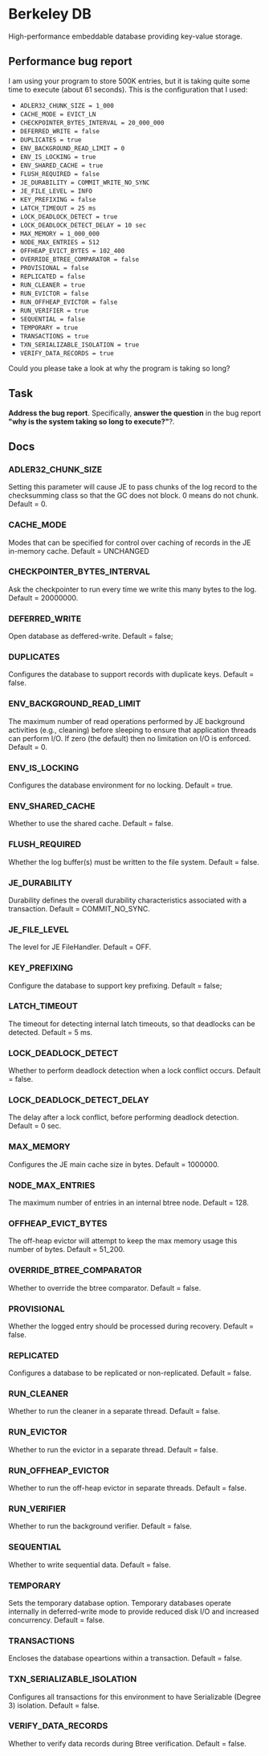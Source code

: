 # Berkeley DB

High-performance embeddable database providing key-value storage.

## Performance bug report

I am using your program to store 500K entries, but it is taking quite some time to execute (about 61 seconds). This is
the configuration that I used:

* `ADLER32_CHUNK_SIZE = 1_000`
* `CACHE_MODE = EVICT_LN`
* `CHECKPOINTER_BYTES_INTERVAL = 20_000_000`
* `DEFERRED_WRITE = false`
* `DUPLICATES = true`
* `ENV_BACKGROUND_READ_LIMIT = 0`
* `ENV_IS_LOCKING = true`
* `ENV_SHARED_CACHE = true`
* `FLUSH_REQUIRED = false`
* `JE_DURABILITY = COMMIT_WRITE_NO_SYNC`
* `JE_FILE_LEVEL = INFO`
* `KEY_PREFIXING = false`
* `LATCH_TIMEOUT = 25 ms`
* `LOCK_DEADLOCK_DETECT = true`
* `LOCK_DEADLOCK_DETECT_DELAY = 10 sec`
* `MAX_MEMORY = 1_000_000`
* `NODE_MAX_ENTRIES = 512`
* `OFFHEAP_EVICT_BYTES = 102_400`
* `OVERRIDE_BTREE_COMPARATOR = false`
* `PROVISIONAL = false`
* `REPLICATED = false`
* `RUN_CLEANER = true`
* `RUN_EVICTOR = false`
* `RUN_OFFHEAP_EVICTOR = false`
* `RUN_VERIFIER = true`
* `SEQUENTIAL = false`
* `TEMPORARY = true`
* `TRANSACTIONS = true`
* `TXN_SERIALIZABLE_ISOLATION = true`
* `VERIFY_DATA_RECORDS = true`

Could you please take a look at why the program is taking so long?

## Task

**Address the bug report**. Specifically, **answer the question** in the bug report **"why is the system taking so long
to execute?"**?.

## Docs

### ADLER32_CHUNK_SIZE

Setting this parameter will cause JE to pass chunks of the log record to the checksumming class so that the GC does not
block.
0 means do not chunk.
Default = 0.

### CACHE_MODE
Modes that can be specified for control over caching of records in the JE in-memory cache.
Default = UNCHANGED

### CHECKPOINTER_BYTES_INTERVAL
Ask the checkpointer to run every time we write this many bytes to the log.
Default = 20000000.

### DEFERRED_WRITE
Open database as deffered-write.
Default = false;

### DUPLICATES
Configures the database to support records with duplicate keys.
Default = false.

### ENV_BACKGROUND_READ_LIMIT
The maximum number of read operations performed by JE background activities (e.g., cleaning) before sleeping to ensure that application threads can perform I/O.
If zero (the default) then no limitation on I/O is enforced.
Default = 0.

### ENV_IS_LOCKING
Configures the database environment for no locking.
Default = true.

### ENV_SHARED_CACHE
Whether to use the shared cache.
Default = false.

### FLUSH_REQUIRED
Whether the log buffer(s) must be written to the file system.
Default = false.

### JE_DURABILITY
Durability defines the overall durability characteristics associated with a transaction.
Default = COMMIT_NO_SYNC.

### JE_FILE_LEVEL
The level for JE FileHandler.
Default = OFF.

### KEY_PREFIXING 
Configure the database to support key prefixing.
Default = false;

### LATCH_TIMEOUT
The timeout for detecting internal latch timeouts, so that deadlocks can be detected.
Default = 5 ms.

### LOCK_DEADLOCK_DETECT
Whether to perform deadlock detection when a lock conflict occurs.
Default = false.

### LOCK_DEADLOCK_DETECT_DELAY
The delay after a lock conflict, before performing deadlock detection.
Default = 0 sec.

### MAX_MEMORY
Configures the JE main cache size in bytes.
Default = 1000000.

### NODE_MAX_ENTRIES
The maximum number of entries in an internal btree node.
Default = 128.

### OFFHEAP_EVICT_BYTES
The off-heap evictor will attempt to keep the max memory usage this number of bytes.
Default = 51_200.

### OVERRIDE_BTREE_COMPARATOR
Whether to override the btree comparator.
Default = false.

### PROVISIONAL
Whether the logged entry should be processed during recovery.
Default = false.

### REPLICATED
Configures a database to be replicated or non-replicated.
Default = false.

### RUN_CLEANER
Whether to run the cleaner in a separate thread.
Default = false.

### RUN_EVICTOR
Whether to run the evictor in a separate thread.
Default = false.

### RUN_OFFHEAP_EVICTOR
Whether to run the off-heap evictor in separate threads.
Default = false.

### RUN_VERIFIER
Whether to run the background verifier.
Default = false.

### SEQUENTIAL
Whether to write sequential data.
Default = false.

### TEMPORARY
Sets the temporary database option.
Temporary databases operate internally in deferred-write mode to provide reduced disk I/O and increased concurrency.
Default = false.

### TRANSACTIONS
Encloses the database opeartions within a transaction.
Default = false.

### TXN_SERIALIZABLE_ISOLATION
Configures all transactions for this environment to have Serializable (Degree 3) isolation.
Default = false.

### VERIFY_DATA_RECORDS
Whether to verify data records during Btree verification.
Default = false.
